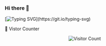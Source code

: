 ### Hi there 👋

<!--
**HavenTong/HavenTong** is a ✨ _special_ ✨ repository because its `README.md` (this file) appears on your GitHub profile.

Here are some ideas to get you started:

- 🔭 I’m currently working on ...
- 🌱 I’m currently learning ...
- 👯 I’m looking to collaborate on ...
- 🤔 I’m looking for help with ...
- 💬 Ask me about ...
- 📫 How to reach me: ...
- 😄 Pronouns: ...
- ⚡ Fun fact: ...
-->

[![Typing SVG](https://readme-typing-svg.herokuapp.com?font=Brush+Script+MT&size=40&duration=3500&multiline=true&width=600&height=100&lines=The+essential+thing+in+life;+is+not+conquering+but+fighting+well.)](https://git.io/typing-svg)

🤔 Vistor Counter

<div align="center"><img src="https://profile-counter.glitch.me/HavenTong/count.svg" alt="Visitor Count" style="zoom:100%;" /></div>